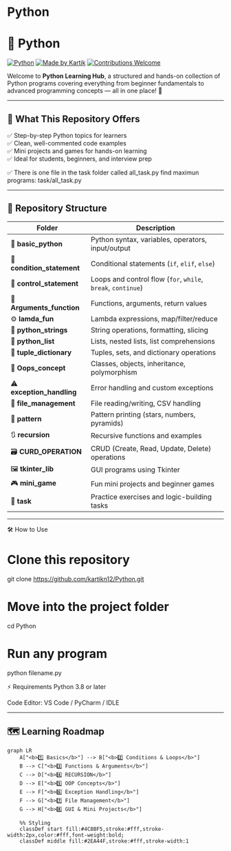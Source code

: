 # Python

# 🐍 Python
[![Python](https://img.shields.io/badge/Python-3.x-blue.svg)](https://www.python.org/)
[![Made by Kartik](https://img.shields.io/badge/Made%20with-%E2%9D%A4%EF%B8%8F%20by%20Kartik-orange)](https://github.com/kartikn12)
[![Contributions Welcome](https://img.shields.io/badge/Contributions-Welcome-brightgreen.svg)](https://github.com/kartikn12/Python/issues)

Welcome to **Python Learning Hub**, a structured and hands-on collection of Python programs covering everything from beginner fundamentals to advanced programming concepts — all in one place! 🚀

---

## 📘 What This Repository Offers

✅ Step-by-step Python topics for learners  
✅ Clean, well-commented code examples  
✅ Mini projects and games for hands-on learning  
✅ Ideal for students, beginners, and interview prep

✅ There is one file in the task folder called all_task.py 
find maximun programs: task/all_task.py


---

## 📂 Repository Structure

| Folder | Description |
|--------|--------------|
| 🧩 **basic_python** | Python syntax, variables, operators, input/output |
| 🔁 **condition_statement** | Conditional statements (`if`, `elif`, `else`) |
| 🔄 **control_statement** | Loops and control flow (`for`, `while`, `break`, `continue`) |
| 🧠 **Arguments_function** | Functions, arguments, return values |
| ⚙️ **lamda_fun** | Lambda expressions, map/filter/reduce |
| 🔡 **python_strings** | String operations, formatting, slicing |
| 🧺 **python_list** | Lists, nested lists, list comprehensions |
| 🧾 **tuple_dictionary** | Tuples, sets, and dictionary operations |
| 🧱 **Oops_concept** | Classes, objects, inheritance, polymorphism |
| ⚠️ **exception_handling** | Error handling and custom exceptions |
| 📁 **file_management** | File reading/writing, CSV handling |
| 🎨 **pattern** | Pattern printing (stars, numbers, pyramids) |
| 🔃 **recursion** | Recursive functions and examples |
| 🗃️ **CURD_OPERATION** | CRUD (Create, Read, Update, Delete) operations |
| 🖼️ **tkinter_lib** | GUI programs using Tkinter |
| 🎮 **mini_game** | Fun mini projects and beginner games |
| 🧭 **task** | Practice exercises and logic-building tasks |

---

🛠️ How to Use
# Clone this repository
git clone https://github.com/kartikn12/Python.git

# Move into the project folder
cd Python

# Run any program
python filename.py


⚡ Requirements
Python 3.8 or later

Code Editor: VS Code / PyCharm / IDLE


---



## 🗺️ Learning Roadmap

```mermaid
graph LR
    A["<b>1️⃣ Basics</b>"] --> B["<b>2️⃣ Conditions & Loops</b>"]
    B --> C["<b>3️⃣ Functions & Arguments</b>"]
    C --> D["<b>4️⃣ RECURSION</b>"]
    D --> E["<b>5️⃣ OOP Concepts</b>"]
    E --> F["<b>6️⃣ Exception Handling</b>"]
    F --> G["<b>7️⃣ File Management</b>"]
    G --> H["<b>8️⃣ GUI & Mini Projects</b>"]

    %% Styling
    classDef start fill:#4C8BF5,stroke:#fff,stroke-width:2px,color:#fff,font-weight:bold;
    classDef middle fill:#2EA44F,stroke:#fff,stroke-width:1



